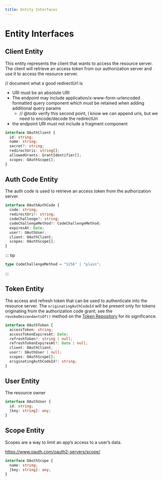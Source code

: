 ```yaml
---
title: Entity Interfaces
---
```


# Entity Interfaces

## Client Entity

This entity represents the client that wants to access the resource server. The client will retrieve an access token from our authorization server and use it to access the resource server.

// document what a good redirectUrl is

* URI must be an absolute URI
* The endpoint may include application/x-www-form-urlencoded formatted query component which must be retained when adding additional query params
    * // @todo verify this second point, I know we can append urls, but we need to encode/decode the redirectUri
* the endpoint URI must not include a fragment component

```typescript
interface OAuthClient {
  id: string;
  name: string;
  secret?: string;
  redirectUris: string[];
  allowedGrants: GrantIdentifier[];
  scopes: OAuthScope[];
}
```

## Auth Code Entity

The auth code is used to retrieve an access token from the authorization server.

```typescript
interface OAuthAuthCode {
  code: string;
  redirectUri?: string;
  codeChallenge?: string;
  codeChallengeMethod?: CodeChallengeMethod;
  expiresAt: Date;
  user?: OAuthUser;
  client: OAuthClient;
  scopes: OAuthScope[];
}
```

::: tip

```ts
type CodeChallengeMethod = "S256" | "plain";
```
:::

## Token Entity

The access and refresh token that can be used to authenticate into the resource server.
The `originatingAuthCodeId` will be present only for tokens originating from the authorization code grant; see the `revokeDescendantsOf()` method on the [Token Repository](https://jasonraimondi.github.io/ts-oauth2-server/repositories/#token-repository) for its significance.

```typescript
interface OAuthToken {
  accessToken: string;
  accessTokenExpiresAt: Date;
  refreshToken?: string | null;
  refreshTokenExpiresAt?: Date | null;
  client: OAuthClient;
  user?: OAuthUser | null;
  scopes: OAuthScope[];
  originatingAuthCodeId?: string;
}
```

## User Entity

The resource owner

```typescript
interface OAuthUser {
  id: string;
  [key: string]: any;
}
```

## Scope Entity

Scopes are a way to limit an app’s access to a user’s data.

https://www.oauth.com/oauth2-servers/scope/

```typescript
interface OAuthScope {
  name: string;
  [key: string]: any;
}
```